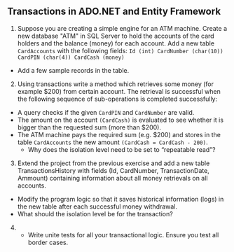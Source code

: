 ## Transactions in ADO.NET and Entity Framework

1. Suppose you are creating a simple engine for an ATM machine. Create a new database "ATM" in SQL Server to hold the accounts of the card holders and the balance (money) for each account. Add a new table `CardAccounts` with the following fields: 
    `Id (int)
    CardNumber (char(10))
    CardPIN (char(4))
    CardCash (money)`
 * Add a few sample records in the table.
2. Using transactions write a method which retrieves some money (for example $200) from certain account. The retrieval is successful when the following sequence of sub-operations is completed successfully:
* A query checks if the given `CardPIN` and `CardNumber` are valid.
* The amount on the account `(CardCash)` is evaluated to see whether it is bigger than the requested sum (more than $200).
* The ATM machine pays the required sum (e.g. $200) and stores in the table `CardAccounts` the new amount `(CardCash = CardCash - 200)`.
  * Why does the isolation level need to be set to “repeatable read”?
3. Extend the project from the previous exercise and add a new table TransactionsHistory with fields (Id, CardNumber, TransactionDate, Ammount) containing information about all money retrievals on all accounts.
 * Modify the program logic so that it saves historical information (logs) in the new table after each successful money withdrawal.
  * What should the isolation level be for the transaction?
4. * Write unite tests for all your transactional logic. Ensure you test all border cases.
